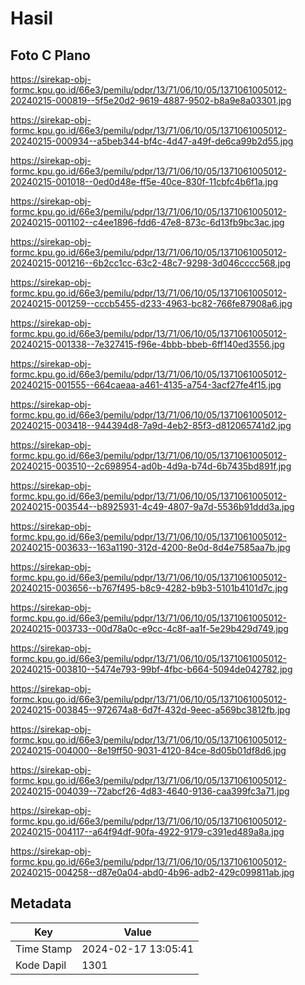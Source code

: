 # Hasil

## Foto C Plano

https://sirekap-obj-formc.kpu.go.id/66e3/pemilu/pdpr/13/71/06/10/05/1371061005012-20240215-000819--5f5e20d2-9619-4887-9502-b8a9e8a03301.jpg

https://sirekap-obj-formc.kpu.go.id/66e3/pemilu/pdpr/13/71/06/10/05/1371061005012-20240215-000934--a5beb344-bf4c-4d47-a49f-de6ca99b2d55.jpg

https://sirekap-obj-formc.kpu.go.id/66e3/pemilu/pdpr/13/71/06/10/05/1371061005012-20240215-001018--0ed0d48e-ff5e-40ce-830f-11cbfc4b6f1a.jpg

https://sirekap-obj-formc.kpu.go.id/66e3/pemilu/pdpr/13/71/06/10/05/1371061005012-20240215-001102--c4ee1896-fdd6-47e8-873c-6d13fb9bc3ac.jpg

https://sirekap-obj-formc.kpu.go.id/66e3/pemilu/pdpr/13/71/06/10/05/1371061005012-20240215-001216--6b2cc1cc-63c2-48c7-9298-3d046cccc568.jpg

https://sirekap-obj-formc.kpu.go.id/66e3/pemilu/pdpr/13/71/06/10/05/1371061005012-20240215-001259--cccb5455-d233-4963-bc82-766fe87908a6.jpg

https://sirekap-obj-formc.kpu.go.id/66e3/pemilu/pdpr/13/71/06/10/05/1371061005012-20240215-001338--7e327415-f96e-4bbb-bbeb-6ff140ed3556.jpg

https://sirekap-obj-formc.kpu.go.id/66e3/pemilu/pdpr/13/71/06/10/05/1371061005012-20240215-001555--664caeaa-a461-4135-a754-3acf27fe4f15.jpg

https://sirekap-obj-formc.kpu.go.id/66e3/pemilu/pdpr/13/71/06/10/05/1371061005012-20240215-003418--944394d8-7a9d-4eb2-85f3-d812065741d2.jpg

https://sirekap-obj-formc.kpu.go.id/66e3/pemilu/pdpr/13/71/06/10/05/1371061005012-20240215-003510--2c698954-ad0b-4d9a-b74d-6b7435bd891f.jpg

https://sirekap-obj-formc.kpu.go.id/66e3/pemilu/pdpr/13/71/06/10/05/1371061005012-20240215-003544--b8925931-4c49-4807-9a7d-5536b91ddd3a.jpg

https://sirekap-obj-formc.kpu.go.id/66e3/pemilu/pdpr/13/71/06/10/05/1371061005012-20240215-003633--163a1190-312d-4200-8e0d-8d4e7585aa7b.jpg

https://sirekap-obj-formc.kpu.go.id/66e3/pemilu/pdpr/13/71/06/10/05/1371061005012-20240215-003656--b767f495-b8c9-4282-b9b3-5101b4101d7c.jpg

https://sirekap-obj-formc.kpu.go.id/66e3/pemilu/pdpr/13/71/06/10/05/1371061005012-20240215-003733--00d78a0c-e9cc-4c8f-aa1f-5e29b429d749.jpg

https://sirekap-obj-formc.kpu.go.id/66e3/pemilu/pdpr/13/71/06/10/05/1371061005012-20240215-003810--5474e793-99bf-4fbc-b664-5094de042782.jpg

https://sirekap-obj-formc.kpu.go.id/66e3/pemilu/pdpr/13/71/06/10/05/1371061005012-20240215-003845--972674a8-6d7f-432d-9eec-a569bc3812fb.jpg

https://sirekap-obj-formc.kpu.go.id/66e3/pemilu/pdpr/13/71/06/10/05/1371061005012-20240215-004000--8e19ff50-9031-4120-84ce-8d05b01df8d6.jpg

https://sirekap-obj-formc.kpu.go.id/66e3/pemilu/pdpr/13/71/06/10/05/1371061005012-20240215-004039--72abcf26-4d83-4640-9136-caa399fc3a71.jpg

https://sirekap-obj-formc.kpu.go.id/66e3/pemilu/pdpr/13/71/06/10/05/1371061005012-20240215-004117--a64f94df-90fa-4922-9179-c391ed489a8a.jpg

https://sirekap-obj-formc.kpu.go.id/66e3/pemilu/pdpr/13/71/06/10/05/1371061005012-20240215-004258--d87e0a04-abd0-4b96-adb2-429c099811ab.jpg


## Metadata

| Key        | Value               |
| ---------- | ------------------- |
| Time Stamp | 2024-02-17 13:05:41 |
| Kode Dapil | 1301                |



